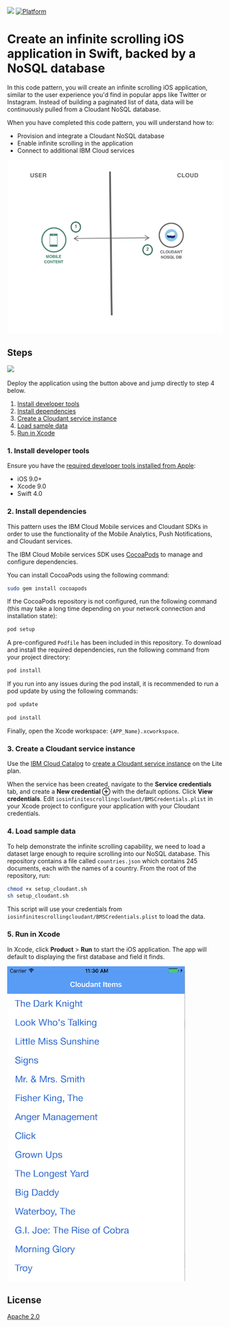 [![](https://img.shields.io/badge/IBM%20Cloud-powered-blue.svg)](https://bluemix.net)
[![Platform](https://img.shields.io/badge/platform-ios_swift-lightgrey.svg?style=flat)](https://developer.apple.com/swift/)

# Create an infinite scrolling iOS application in Swift, backed by a NoSQL database

In this code pattern, you will create an infinite scrolling iOS application, similar to the user experience you'd find in popular apps like Twitter or Instagram. Instead of building a paginated list of data, data will be continuously pulled from a Cloudant NoSQL database.

When you have completed this code pattern, you will understand how to:

* Provision and integrate a Cloudant NoSQL database
* Enable infinite scrolling in the application
* Connect to additional IBM Cloud services

![](README_Images/architecture.png)

## Steps

[![](https://bluemix.net/deploy/button.png)](https://console.bluemix.net/developer/appledevelopment/create-project?starterKit=dc43fe0b-f441-3bcb-9c75-2764ece288ce&defaultLanguage=IOS_SWIFT&env_id=ibm%3Ayp%3Aus-south&tenantNavMode=false&defaultDeploymentToolchain=)

Deploy the application using the button above and jump directly to step 4 below.

1. [Install developer tools](#1-install-developer-tools)
2. [Install dependencies](#2-install-dependencies)
3. [Create a Cloudant service instance](#3-create-a-cloudant-service-instance)
4. [Load sample data](#3-load-sample-data)
5. [Run in Xcode](#4-run-in-xcode)

### 1. Install developer tools

Ensure you have the [required developer tools installed from Apple](https://developer.apple.com/download/):

* iOS 9.0+
* Xcode 9.0
* Swift 4.0

### 2. Install dependencies

This pattern uses the IBM Cloud Mobile services and Cloudant SDKs in order to use the functionality of the Mobile Analytics, Push Notifications, and Cloudant services.

The IBM Cloud Mobile services SDK uses [CocoaPods](https://cocoapods.org/) to manage and configure dependencies.

You can install CocoaPods using the following command:

```bash
sudo gem install cocoapods
```

If the CocoaPods repository is not configured, run the following command (this may take a long time depending on your network connection and installation state):

```bash
pod setup
```

A pre-configured `Podfile` has been included in this repository. To download and install the required dependencies, run the following command from your project directory:

```bash
pod install
```

If you run into any issues during the pod install, it is recommended to run a pod update by using the following commands:

```bash
pod update
```

```bash
pod install
```

Finally, open the Xcode workspace: `{APP_Name}.xcworkspace`.

### 3. Create a Cloudant service instance

Use the [IBM Cloud Catalog](https://console.bluemix.net/catalog/) to [create a Cloudant service instance](https://console.bluemix.net/catalog/services/cloudant) on the Lite plan.

When the service has been created, navigate to the **Service credentials** tab, and create a **New credential ⊕** with the default options. Click **View credentials**. Edit `iosinfinitescrollingcloudant/BMSCredentials.plist` in your Xcode project to configure your application with your Cloudant credentials.

### 4. Load sample data

To help demonstrate the infinite scrolling capability, we need to load a dataset large enough to require scrolling into our NoSQL database. This repository contains a file called `countries.json` which contains 245 documents, each with the names of a country. From the root of the repository, run:

```bash
chmod +x setup_cloudant.sh
sh setup_cloudant.sh
```

This script will use your credentials from `iosinfinitescrollingcloudant/BMSCredentials.plist` to load the data.

### 5. Run in Xcode

In Xcode, click **Product** > **Run** to start the iOS application. The app will default to displaying the first database and field it finds.

![Cloudant App Screenshot](README_Images/cloudant.png)

## License

[Apache 2.0](LICENSE)
